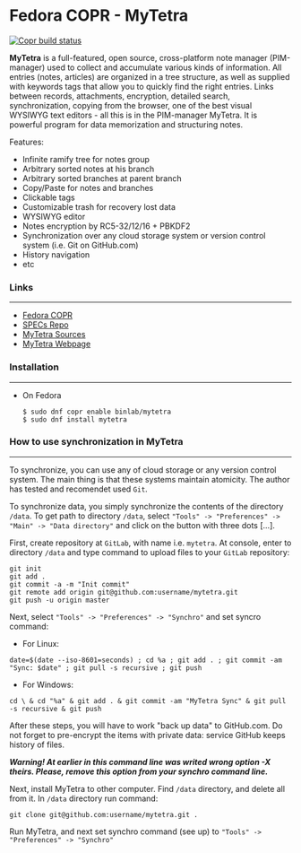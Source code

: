 # Fedora COPR - MyTetra

[![Copr build status](https://copr.fedorainfracloud.org/coprs/binlab/mytetra/package/mytetra/status_image/last_build.png)](https://copr.fedorainfracloud.org/coprs/binlab/mytetra/package/mytetra/)

__MyTetra__ is a full-featured, open source, cross-platform note 
manager (PIM-manager) used to collect and accumulate various 
kinds of information. All entries (notes, articles) are organized 
in a tree structure, as well as supplied with keywords tags that 
allow you to quickly find the right entries. Links between records, 
attachments, encryption, detailed search, synchronization, copying 
from the browser, one of the best visual WYSIWYG text editors - all 
this is in the PIM-manager MyTetra. It is powerful program for data 
memorization and structuring notes.

Features:
  * Infinite ramify tree for notes group
  * Arbitrary sorted notes at his branch
  * Arbitrary sorted branches at parent branch
  * Copy/Paste for notes and branches
  * Clickable tags
  * Customizable trash for recovery lost data
  * WYSIWYG editor
  * Notes encryption by RC5-32/12/16 + PBKDF2
  * Synchronization over any cloud storage system or version 
    control system (i.e. Git on GitHub.com)
  * History navigation
  * etc

### Links
---

* [Fedora COPR](https://copr.fedorainfracloud.org/coprs/binlab/mytetra/)
* [SPECs Repo](https://github.com/binlab/copr-mytetra)
* [MyTetra Sources](https://github.com/xintrea/mytetra_dev)
* [MyTetra Webpage](https://webhamster.ru/site/page/index/articles/projectcode/138)

### Installation
---

* On Fedora

    ```shell
    $ sudo dnf copr enable binlab/mytetra
    $ sudo dnf install mytetra
    ```

### How to use synchronization in MyTetra

---

To synchronize, you can use any of cloud storage or any version control system. The main thing is that these systems maintain atomicity. The author has tested and recomendet used `Git`.

To synchronize data, you simply synchronize the contents of the directory `/data`. To get path to directory `/data`, select `"Tools" -> "Preferences" -> "Main" -> "Data directory"` and click on the button with three dots [...].

First, create repository at `GitLab`, with name i.e. `mytetra`. At console, enter to directory `/data` and type command to upload files to your `GitLab` repository:

```shell
git init
git add .
git commit -a -m "Init commit"
git remote add origin git@github.com:username/mytetra.git
git push -u origin master
```
 
Next, select `"Tools" -> "Preferences" -> "Synchro"` and set syncro command:


* For Linux:

```shell
date=$(date --iso-8601=seconds) ; cd %a ; git add . ; git commit -am "Sync: $date" ; git pull -s recursive ; git push
```

* For Windows:
 
```shell
cd \ & cd "%a" & git add . & git commit -am "MyTetra Sync" & git pull -s recursive & git push
```

After these steps, you will have to work "back up data" to GitHub.com. Do not forget to pre-encrypt the items with private data: service GitHub keeps history of files.

_**Warning! At earlier in this command line was writed wrong option -X theirs. Please, remove this option from your synchro command line.**_

Next, install MyTetra to other computer. Find `/data` directory, and delete all from it. In `/data` directory run command:

```shell
git clone git@github.com:username/mytetra.git .
```

Run MyTetra, and next set synchro command (see up) to `"Tools" -> "Preferences" -> "Synchro"`